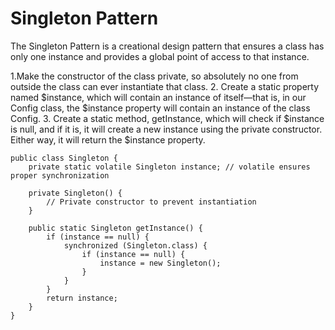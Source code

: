 # Singleton Pattern

The Singleton Pattern is a creational design pattern that ensures a class has only one instance and provides a global point of access to that instance.

1.Make the constructor of the class private, so absolutely no one from outside the class can ever instantiate that class.
2. Create a static property named $instance, which will contain an instance of itself—that is, in our Config class, the $instance property will contain an instance of the class Config.
3. Create a static method, getInstance, which will check if $instance is null, and if it is, it will create a new instance using the private constructor. Either way, it will return the $instance property.

```
public class Singleton {
    private static volatile Singleton instance; // volatile ensures proper synchronization

    private Singleton() {
        // Private constructor to prevent instantiation
    }

    public static Singleton getInstance() {
        if (instance == null) {
            synchronized (Singleton.class) {
                if (instance == null) {
                    instance = new Singleton();
                }
            }
        }
        return instance;
    }
}

```
